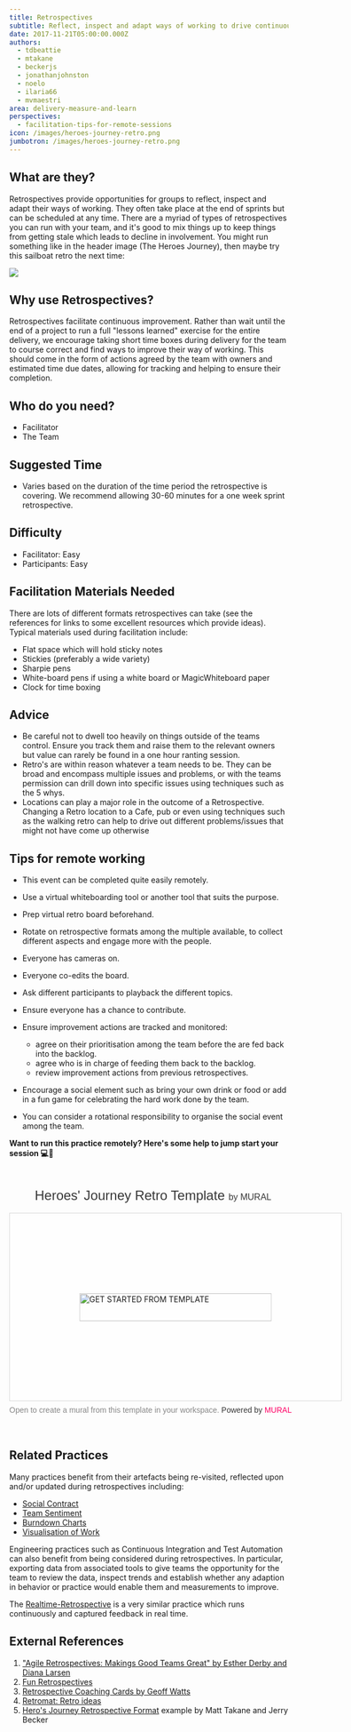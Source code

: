 ```yaml
---
title: Retrospectives
subtitle: Reflect, inspect and adapt ways of working to drive continuous team improvement
date: 2017-11-21T05:00:00.000Z
authors:
  - tdbeattie
  - mtakane
  - beckerjs
  - jonathanjohnston
  - noelo
  - ilaria66
  - mvmaestri
area: delivery-measure-and-learn
perspectives:
  - facilitation-tips-for-remote-sessions
icon: /images/heroes-journey-retro.png
jumbotron: /images/heroes-journey-retro.png
---
```

## What are they?

Retrospectives provide opportunities for groups to reflect, inspect and adapt their ways of working. They often take place at the end of sprints but can be scheduled at any time. There are a myriad of types of retrospectives you can run with your team, and it's good to mix things up to keep things from getting stale which leads to decline in involvement. You might run something like in the header image (The Heroes Journey), then maybe try this sailboat retro the next time:

![](/images/pirate-retro.png)

## Why use Retrospectives?

Retrospectives facilitate continuous improvement. Rather than wait until the end of a project to run a full "lessons learned" exercise for the entire delivery, we encourage taking short time boxes during delivery for the team to course correct and find ways to improve their way of working. This should come in the form of  actions agreed by the team with owners and estimated time due dates, allowing for tracking and helping to ensure their completion. 

## Who do you need?

* Facilitator
* The Team

## Suggested Time

* Varies based on the duration of the time period the retrospective is covering. We recommend allowing 30-60 minutes for a one week sprint retrospective.

## Difficulty

* Facilitator: Easy
* Participants: Easy

## Facilitation Materials Needed

There are lots of different formats retrospectives can take (see the references for links to some excellent resources which provide ideas). Typical materials used during facilitation include:

* Flat space which will hold sticky notes
* Stickies (preferably a wide variety)
* Sharpie pens
* White-board pens if using a white board or MagicWhiteboard paper
* Clock for time boxing

## Advice

* Be careful not to dwell too heavily on things outside of the teams control. Ensure you track them and raise them to the relevant owners but value can rarely be found in a one hour ranting session.
* Retro's are within reason whatever a team needs to be. They can be broad and encompass multiple issues and problems, or with the teams permission can drill down into specific issues using techniques such as the 5 whys.
* Locations can play a major role in the outcome of a Retrospective. Changing a Retro location to a Cafe, pub or even using techniques such as the walking retro can help to drive out different problems/issues that might not have come up otherwise

## Tips for remote working

* This event can be completed quite easily remotely.
* Use a virtual whiteboarding tool or another tool that suits the purpose. 
* Prep virtual retro board beforehand.
* Rotate on retrospective formats among the multiple available, to collect different aspects and engage more with the people.
* Everyone has cameras on.
* Everyone co-edits the board.
* Ask different participants to playback the different topics.
* Ensure everyone has a chance to contribute.
* Ensure improvement actions are tracked and monitored:

  * agree on their prioritisation among the team before the are fed back into the backlog.
  * agree who is in charge of feeding them back to the backlog.
  * review improvement actions from previous retrospectives.
* Encourage a social element such as bring your own drink or food or add in a fun game for celebrating the hard work done by the team. 
* You can consider a rotational responsibility to organise the social event among the team.

**Want to run this practice remotely? Here's some help to jump start your session 💻🙏**

<div style="width: 600px;"> <h1 style="position: relative;vertical-align: middle;display: inline-block; font-size: 24px; line-height:28px; color: #393939;margin-bottom: 14px; font-weight: 300;font-family: Proxima Nova, sans-serif;">  <span style="padding-left: 46px; display: inline-block;"> Heroes&#39; Journey Retro Template <span style="font-size: 16px; color: #393939; font-weight: 300;"> by MURAL </span> </span> </h1> <div style="position: relative;padding-bottom: 56.25%;height: 0; overflow: hidden; max-width: 800px; min-width: 320px; border-width: 1px; border-style: solid; border-color: #d8d8d8;"> <div style="position: absolute;top: 0;left: 0;z-index: 10; width: 100%; height: 100%;background: url(https://murally.blob.core.windows.net/thumbnails/warhw2023/templates/d246d203-18d4-46c5-ab80-0a92f528c1b0.png?v=945a1a9d-3a34-46ac-a6e1-15aea12f4ac3) no-repeat center center; background-size: cover;"> <div style="position: absolute;top: 0;left: 0;z-index: 20;width: 100%; height: 100%;background-color: white;-webkit-filter: opacity(.4);"> </div> <a href="https://app.mural.co/template/d246d203-18d4-46c5-ab80-0a92f528c1b0/1c7943fa-954c-46b1-a8c2-dc92983dfb76" target="_blank" style="transform: translate(-50%, -50%);top: 50%;left: 50%; position: absolute; z-index: 30; border: none; background: transparent;"> <img src="https://app.mural.co/static/images/button-template-large.png" alt="GET STARTED FROM TEMPLATE" width="347" height="50" style="width: 347px !important; height: 50px !important"> </a> </div> </div> <p style="margin-top: 7px;margin-bottom: 60px;line-height: 18px; font-size: 14px;font-family: Proxima Nova, sans-serif;font-weight: 400; color: #888888;"> Open to create a mural from this template in your workspace. <span style="color: #393939;"> Powered by </span> <a href="https://mural.co/" target="_blank" style="text-decoration: none;"> <span style="color: #ff0065;">MURAL</span> </a> </p></div>

## Related Practices

Many practices benefit from their artefacts being re-visited, reflected upon and/or updated during retrospectives including:

* [Social Contract](/practice/social-contract/)
* [Team Sentiment](/practice/team-sentiment/)
* [Burndown Charts](/practice/burndown/)
* [Visualisation of Work](/practice/visualisation-of-work/)

Engineering practices such as Continuous Integration and Test Automation can also benefit from being considered during retrospectives. In particular, exporting data from associated tools to give teams the opportunity for the team to review the data, inspect trends and establish whether any adaption in behavior or practice would enable them and measurements to improve.

The [Realtime-Retrospective](/practice/realtime-retrospective/) is a very similar practice which runs continuously and captured feedback in real time.

## External References

1. ["Agile Retrospectives: Makings Good Teams Great" by Esther Derby and Diana Larsen](http://amzn.eu/is9H7Az)
2. [Fun Retrospectives](http://www.funretrospectives.com/)
3. [Retrospective Coaching Cards by Geoff Watts](https://www.amazon.co.uk/Retrospective-Coaching-Cards-Geoff-Watts/dp/0957587473/ref=sr_1_16?ie=UTF8&qid=1523958717&sr=8-16&keywords=retrospectives)
4. [Retromat: Retro ideas](https://retromat.org/en/?id=122-64-55-48-71)
5. [Hero's Journey Retrospective Format](https://www.youtube.com/watch?v=z8LW_2OR-e4&list=PLkg9jnMh6bhd0avDugIM81BU9VkBEaMMz&index=2) example by Matt Takane and Jerry Becker
